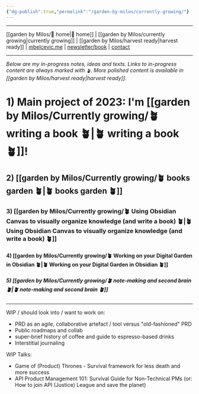 ```yaml
---
{"dg-publish":true,"permalink":"/garden-by-milos/currently-growing/"}
---
```



---
[[garden by Milos/🏡 home\|🏡 home]] | [[garden by Milos/currently growing\|currently growing]] | [[garden by Milos/harvest ready\|harvest ready]] | [mbelcevic.me](https://mbelcevic.me/) | [newsletter/book](https://mbelcevic.me/BuildYourWay.html) | [contact](https://mbelcevic.me/Contact.html)

---

*Below are my in-progress notes, ideas and texts. 
Links to in-progress content are always marked with `🪴`. 
More polished content is available in [[garden by Milos/harvest ready\|harvest ready]]*.


# 1) Main project of 2023: **I'm [[garden by Milos/Currently growing/🪴 writing a book 🪴\|🪴 writing a book 🪴]]!** 

## 2) [[garden by Milos/Currently growing/🪴 books garden 🪴\|🪴 books garden 🪴]]

### 3) [[garden by Milos/Currently growing/🪴 Using Obsidian Canvas to visually organize knowledge (and write a book) 🪴\|🪴 Using Obsidian Canvas to visually organize knowledge (and write a book) 🪴]]

#### 4) [[garden by Milos/Currently growing/🪴 Working on your Digital Garden in Obsidian 🪴\|🪴 Working on your Digital Garden in Obsidian 🪴]]

##### 5) [[garden by Milos/Currently growing/🪴 note-making and second brain 🪴\|🪴 note-making and second brain 🪴]]



---

WIP / should look into / want to work on:
 -   PRD as an agile, collaborative artefact / tool versus "old-fashioned" PRD
 -   Public roadmaps and collab
 -   super-brief history of coffee and guide to espresso-based drinks
 -   Interstitial journaling

WIP Talks:
- Game of (Product) Thrones - Survival framework for less death and more success
- API Product Management 101: Survival Guide for Non-Technical PMs
  (or: How to join API (Justice) League and save the planet)

